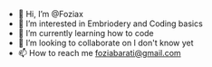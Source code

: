 - 👋 Hi, I’m @Foziax
- 👀 I’m interested in Embriodery and Coding basics
- 🌱 I’m currently learning how to code
- 💞️ I’m looking to collaborate on I don't know yet
- 📫 How to reach me foziabarati@gmail.com

<!---
Foziax/Foziax is a ✨ special ✨ repository because its `README.md` (this file) appears on your GitHub profile.
You can click the Preview link to take a look at your changes.
--->
